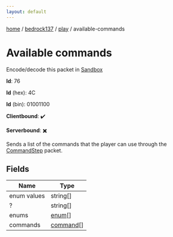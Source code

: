 ```yaml
---
layout: default
---
```


[home](/)  /  [bedrock137](/protocol/bedrock137)  /  [play](/protocol/bedrock137/play)  /  available-commands

# Available commands

Encode/decode this packet in [Sandbox](../../../sandbox/bedrock137#Play.AvailableCommands)

**Id**: 76

**Id** (hex): 4C

**Id** (bin): 01001100

**Clientbound**: ✔️

**Serverbound**: ✖️

Sends a list of the commands that the player can use through the [CommandStep](#play_command-step) packet.

## Fields

Name | Type
---|---
enum values | string[]
? | string[]
enums | [enum](/protocol/bedrock137/types/enum)[]
commands | [command](/protocol/bedrock137/types/command)[]
